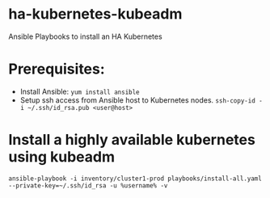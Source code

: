 # ha-kubernetes-kubeadm
Ansible Playbooks to install an HA Kubernetes
# Prerequisites:
- Install Ansible: 
`yum install ansible`
- Setup ssh access from Ansible host to Kubernetes nodes.
```ssh-copy-id -i ~/.ssh/id_rsa.pub <user@host>```

# Install a highly available kubernetes using kubeadm
```
ansible-playbook -i inventory/cluster1-prod playbooks/install-all.yaml --private-key=~/.ssh/id_rsa -u %username% -v
```
